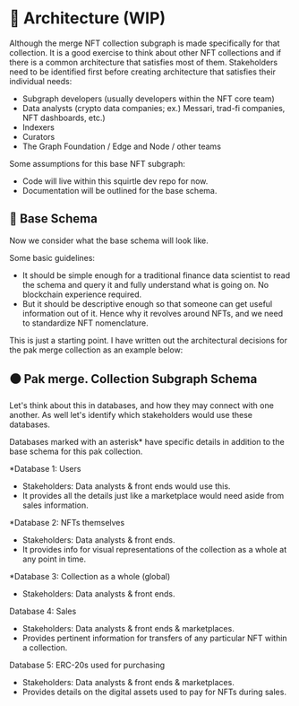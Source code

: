 # 🧱 Architecture (WIP)

Although the merge NFT collection subgraph is made specifically for that collection. It is a good exercise to think about other NFT collections and if there is a common architecture that satisfies most of them. Stakeholders need to be identified first before creating architecture that satisfies their individual needs:

- Subgraph developers (usually developers within the NFT core team)
- Data analysts (crypto data companies; ex.) Messari, trad-fi companies, NFT dashboards, etc.)
- Indexers
- Curators
- The Graph Foundation / Edge and Node / other teams

Some assumptions for this base NFT subgraph:

- Code will live within this squirtle dev repo for now.
- Documentation will be outlined for the base schema.

## 📄 Base Schema

Now we consider what the base schema will look like.

Some basic guidelines:

- It should be simple enough for a traditional finance data scientist to read the schema and query it and fully understand what is going on. No blockchain experience required.
- But it should be descriptive enough so that someone can get useful information out of it. Hence why it revolves around NFTs, and we need to standardize NFT nomenclature.

This is just a starting point. I have written out the architectural decisions for the pak merge collection as an example below:

## ⚫️ Pak merge. Collection Subgraph Schema

Let's think about this in databases, and how they may connect with one another. As well let's identify which stakeholders would use these databases.

Databases marked with an asterisk\* have specific details in addition to the base schema for this pak collection.

\*Database 1: Users

- Stakeholders: Data analysts & front ends would use this.
- It provides all the details just like a marketplace would need aside from sales information.

\*Database 2: NFTs themselves

- Stakeholders: Data analysts & front ends.
- It provides info for visual representations of the collection as a whole at any point in time.

\*Database 3: Collection as a whole (global)

- Stakeholders: Data analysts & front ends.

Database 4: Sales

- Stakeholders: Data analysts & front ends & marketplaces.
- Provides pertinent information for transfers of any particular NFT within a collection.

Database 5: ERC-20s used for purchasing

- Stakeholders: Data analysts & front ends & marketplaces.
- Provides details on the digital assets used to pay for NFTs during sales.
